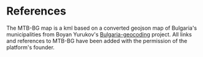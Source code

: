 # References

The MTB-BG map is a kml based on a converted geojson map of Bulgaria's municipalities from Boyan Yurukov's [Bulgaria-geocoding](https://github.com/yurukov/Bulgaria-geocoding) project. 
All links and references to MTB-BG have been added with the permission of the platform's founder.

